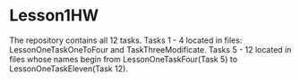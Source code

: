 # Lesson1HW
The repository contains all 12 tasks. Tasks 1 - 4 located in files: LessonOneTaskOneToFour and TaskThreeModificate. Tasks 5 - 12 located in files whose names begin from LessonOneTaskFour(Task 5) to LessonOneTaskEleven(Task 12).

